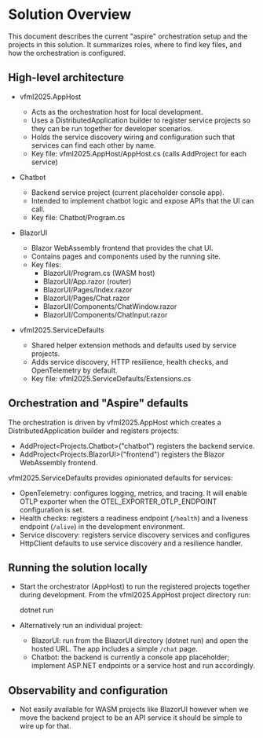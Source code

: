 # Solution Overview

This document describes the current "aspire" orchestration setup and the projects in this solution. It summarizes roles, where to find key files, and how the orchestration is configured.

## High-level architecture

- vfml2025.AppHost
  - Acts as the orchestration host for local development.
  - Uses a DistributedApplication builder to register service projects so they can be run together for developer scenarios.
  - Holds the service discovery wiring and configuration such that services can find each other by name.
  - Key file: vfml2025.AppHost/AppHost.cs (calls AddProject for each service)

- Chatbot
  - Backend service project (current placeholder console app).
  - Intended to implement chatbot logic and expose APIs that the UI can call.
  - Key file: Chatbot/Program.cs

- BlazorUI
  - Blazor WebAssembly frontend that provides the chat UI.
  - Contains pages and components used by the running site.
  - Key files:
    - BlazorUI/Program.cs (WASM host)
    - BlazorUI/App.razor (router)
    - BlazorUI/Pages/Index.razor
    - BlazorUI/Pages/Chat.razor
    - BlazorUI/Components/ChatWindow.razor
    - BlazorUI/Components/ChatInput.razor

- vfml2025.ServiceDefaults
  - Shared helper extension methods and defaults used by service projects.
  - Adds service discovery, HTTP resilience, health checks, and OpenTelemetry by default.
  - Key file: vfml2025.ServiceDefaults/Extensions.cs

## Orchestration and "Aspire" defaults

The orchestration is driven by vfml2025.AppHost which creates a DistributedApplication builder and registers projects:

- AddProject<Projects.Chatbot>("chatbot") registers the backend service.
- AddProject<Projects.BlazorUI>("frontend") registers the Blazor WebAssembly frontend.

vfml2025.ServiceDefaults provides opinionated defaults for services:

- OpenTelemetry: configures logging, metrics, and tracing. It will enable OTLP exporter when the OTEL_EXPORTER_OTLP_ENDPOINT configuration is set.
- Health checks: registers a readiness endpoint (`/health`) and a liveness endpoint (`/alive`) in the development environment.
- Service discovery: registers service discovery services and configures HttpClient defaults to use service discovery and a resilience handler.

## Running the solution locally

- Start the orchestrator (AppHost) to run the registered projects together during development. From the vfml2025.AppHost project directory run:

  dotnet run

- Alternatively run an individual project:
  - BlazorUI: run from the BlazorUI directory (dotnet run) and open the hosted URL. The app includes a simple `/chat` page.
  - Chatbot: the backend is currently a console app placeholder; implement ASP.NET endpoints or a service host and run accordingly.

## Observability and configuration

- Not easily available for WASM projects like BlazorUI however when we move the backend project to be an API service it should be simple to wire up for that.


